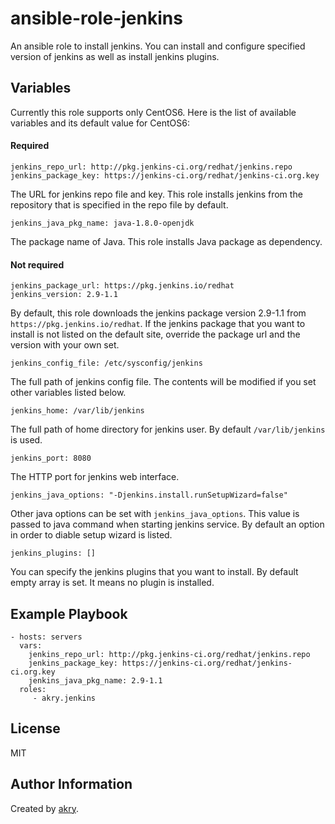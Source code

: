 
ansible-role-jenkins
=========

An ansible role to install jenkins. You can install and configure specified version of jenkins as well as install jenkins plugins.

Variables
---------
Currently this role supports only CentOS6.
Here is the list of available variables and its default value for CentOS6:

#### Required

```
jenkins_repo_url: http://pkg.jenkins-ci.org/redhat/jenkins.repo
jenkins_package_key: https://jenkins-ci.org/redhat/jenkins-ci.org.key
```
The URL for jenkins repo file and key. This role installs jenkins from the repository that is specified in the repo file by default.

```
jenkins_java_pkg_name: java-1.8.0-openjdk
```
The package name of Java. This role installs Java package as dependency.


#### Not required

```
jenkins_package_url: https://pkg.jenkins.io/redhat
jenkins_version: 2.9-1.1
```
By default, this role downloads the jenkins package version 2.9-1.1 from `https://pkg.jenkins.io/redhat`. If the jenkins package that you want to install is not listed on the default site, override the package url and the version with your own set.

```
jenkins_config_file: /etc/sysconfig/jenkins
```
The full path of jenkins config file. The contents will be modified if you set other variables listed below.

```
jenkins_home: /var/lib/jenkins
```
The full path of home directory for jenkins user. By default `/var/lib/jenkins` is used.

```
jenkins_port: 8080
```
The HTTP port for jenkins web interface.

```
jenkins_java_options: "-Djenkins.install.runSetupWizard=false"
```
Other java options can be set with `jenkins_java_options`. This value is passed to java command when starting jenkins service. By default an option in order to diable setup wizard is listed.

```
jenkins_plugins: []
```
You can specify the jenkins plugins that you want to install. By default empty array is set. It means no plugin is installed.


Example Playbook
----------------

    - hosts: servers
      vars:
        jenkins_repo_url: http://pkg.jenkins-ci.org/redhat/jenkins.repo
        jenkins_package_key: https://jenkins-ci.org/redhat/jenkins-ci.org.key
        jenkins_java_pkg_name: 2.9-1.1
      roles:
         - akry.jenkins

License
-------

MIT

Author Information
------------------

Created by [akry](https://github.com/akry).
